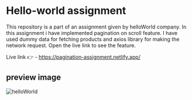 # Hello-world assignment

This repository is a part of an assignment given by helloWorld company. In this assignment i have implemented pagination on scroll feature.
I have used dummy data for fetching products and axios library for making the network request.
Open the live link to see the feature.

Live link 👉 - https://pagination-assignment.netlify.app/

## preview image



![helloWorld](https://user-images.githubusercontent.com/87935709/188301155-e9a5c823-9ea1-44af-9e31-bfe82456c86c.JPG)
